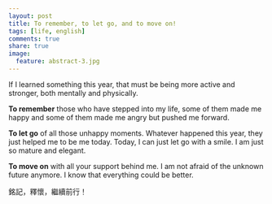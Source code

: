 ```yaml
---
layout: post
title: To remember, to let go, and to move on!
tags: [life, english]
comments: true
share: true
image:
  feature: abstract-3.jpg
---
```


If I learned something this year, that must be being more active and stronger, both mentally and physically.

**To remember** those who have stepped into my life, some of them made me happy and some of them made me angry but pushed me forward.

**To let go** of all those unhappy moments. Whatever happened this year, they just helped me to be me today. Today, I can just let go with a smile. I am just so mature and elegant.

**To move on** with all your support behind me. I am not afraid of the unknown future anymore. I know that everything could be better.

銘記，釋懷，繼續前行！
